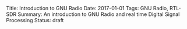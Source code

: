 Title: Introduction to GNU Radio
Date: 2017-01-01
Tags: GNU Radio, RTL-SDR
Summary: An introduction to GNU Radio and real time Digital Signal Processing
Status: draft